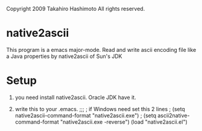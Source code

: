 Copyright 2009 Takahiro Hashimoto
All rights reserved.

native2ascii
============

This program is a emacs major-mode.
Read and write ascii encoding file like a Java properties by native2ascii of Sun's JDK

Setup
=====

1. you need install native2ascii. Oracle JDK have it.

2. write this to your .emacs.
;;;
; if Windows need set this 2 lines
; (setq native2ascii-command-format "native2ascii.exe")
; (setq ascii2native-command-format "native2ascii.exe -reverse")
(load "native2ascii.el")
